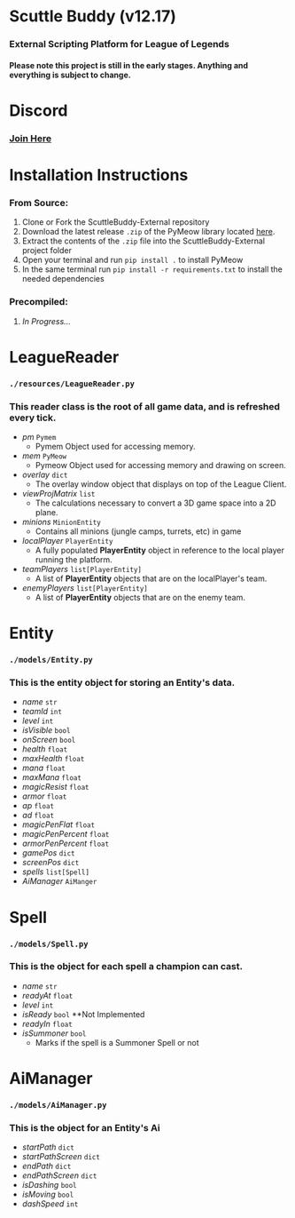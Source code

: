 # Scuttle Buddy (v12.17)
### External Scripting Platform for League of Legends
#### Please note this project is still in the early stages. Anything and everything is subject to change.

# Discord
### [Join Here](https://discord.gg/P9VTvGCWBD)

# Installation Instructions

### From Source:
1. Clone or Fork the ScuttleBuddy-External repository
2. Download the latest release `.zip` of the PyMeow library located [here](https://github.com/qb-0/PyMeow).
3. Extract the contents of the `.zip` file into the ScuttleBuddy-External project folder
4. Open your terminal and run `pip install .` to install PyMeow
5. In the same terminal run `pip install -r requirements.txt` to install the needed dependencies

### Precompiled:
1. *In Progress...*

# LeagueReader
### `./resources/LeagueReader.py`
### This reader class is the root of all game data, and is refreshed every tick.

* *pm* `Pymem`
  * Pymem Object used for accessing memory.
* *mem* `PyMeow`
  * Pymeow Object used for accessing memory and drawing on screen.
* *overlay* `dict`
  * The overlay window object that displays on top of the League Client.
* *viewProjMatrix* `list`
  * The calculations necessary to convert a 3D game space into a 2D plane.
* *minions* `MinionEntity`
  * Contains all minions (jungle camps, turrets, etc) in game
* *localPlayer* `PlayerEntity`
  * A fully populated **PlayerEntity** object in reference to the local player running the platform.
* *teamPlayers* `list[PlayerEntity]`
  * A list of **PlayerEntity** objects that are on the localPlayer's team.
* *enemyPlayers* `list[PlayerEntity]`
  * A list of **PlayerEntity** objects that are on the enemy team.

# Entity
### `./models/Entity.py`
### This is the entity object for storing an Entity's data.

* *name* `str`
* *teamId* `int`
* *level* `int`
* *isVisible* `bool`
* *onScreen* `bool`
* *health* `float`
* *maxHealth* `float`
* *mana* `float`
* *maxMana* `float`
* *magicResist* `float`
* *armor* `float`
* *ap* `float`
* *ad* `float`
* *magicPenFlat* `float`
* *magicPenPercent* `float`
* *armorPenPercent* `float`
* *gamePos* `dict`
* *screenPos* `dict`
* *spells* `list[Spell]`
* *AiManager* `AiManger`

# Spell
### `./models/Spell.py`
### This is the object for each spell a champion can cast.

* *name* `str`
* *readyAt* `float`
* *level* `int`
* *isReady* `bool` **Not Implemented
* *readyIn* `float`
* *isSummoner* `bool`
  * Marks if the spell is a Summoner Spell or not

# AiManager
### `./models/AiManager.py`
### This is the object for an Entity's Ai

* *startPath* `dict`
* *startPathScreen* `dict`
* *endPath* `dict`
* *endPathScreen* `dict`
* *isDashing* `bool`
* *isMoving* `bool`
* *dashSpeed* `int`
